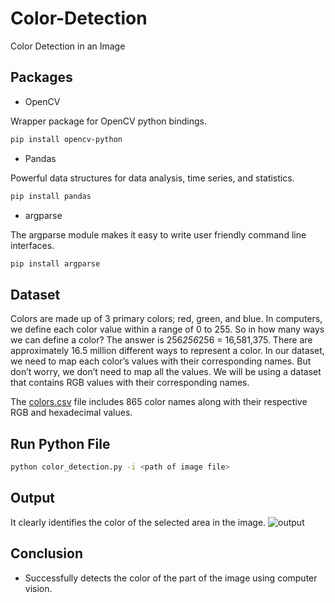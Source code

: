 # Color-Detection
Color Detection in an Image

## Packages
* OpenCV 

Wrapper package for OpenCV python bindings.
```bash
pip install opencv-python
```
* Pandas 

Powerful data structures for data analysis, time series, and statistics.
```bash
pip install pandas
```
* argparse 

The argparse module makes it easy to write user friendly command line interfaces.
```bash
pip install argparse
```
## Dataset

Colors are made up of 3 primary colors; red, green, and blue. In computers, we define each color value within a range of 0 to 255. So in how many ways we can define a color? The answer is 256*256*256 = 16,581,375. There are approximately 16.5 million different ways to represent a color. In our dataset, we need to map each color’s values with their corresponding names. But don’t worry, we don’t need to map all the values. We will be using a dataset that contains RGB values with their corresponding names.

The [colors.csv](colors.csv) file includes 865 color names along with their respective RGB and hexadecimal values.

## Run Python File
```bash
python color_detection.py -i <path of image file>
```
## Output

It clearly identifies the color of the selected area in the image.
![output](https://user-images.githubusercontent.com/77873477/107778883-9e04ae80-6d6a-11eb-94e2-1525717cea1b.png)


## Conclusion 

   * Successfully detects the color of the part of the image using computer vision.

